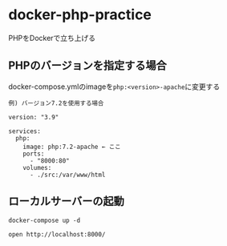 # docker-php-practice
PHPをDockerで立ち上げる

## PHPのバージョンを指定する場合
docker-compose.ymlのimageを`php:<version>-apache`に変更する
```
例) バージョン7.2を使用する場合

version: "3.9"

services:
  php:
    image: php:7.2-apache ← ここ
    ports:
      - "8000:80"
    volumes:
      - ./src:/var/www/html
```


## ローカルサーバーの起動
```
docker-compose up -d
```
```
open http://localhost:8000/
```
